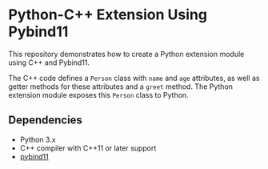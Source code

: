 # Python-C++ Extension Using Pybind11

This repository demonstrates how to create a Python extension module using C++
and Pybind11.

The C++ code defines a `Person` class with `name` and `age` attributes, as well
as getter methods for these attributes and a `greet` method. The Python
extension module exposes this `Person` class to Python.

## Dependencies

- Python 3.x
- C++ compiler with C++11 or later support
- [pybind11](https://github.com/pybind/pybind11)
